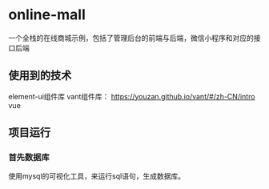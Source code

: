 # online-mall
一个全栈的在线商城示例，包括了管理后台的前端与后端，微信小程序和对应的接口后端


## 使用到的技术

element-ui组件库
vant组件库： https://youzan.github.io/vant/#/zh-CN/intro
vue

## 项目运行

### 首先数据库
使用mysql的可视化工具，来运行sql语句，生成数据库。
